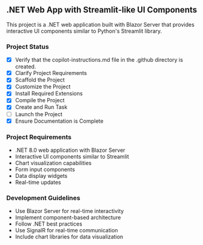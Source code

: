 <!-- Use this file to provide workspace-specific custom instructions to Copilot. For more details, visit https://code.visualstudio.com/docs/copilot/copilot-customization#_use-a-githubcopilotinstructionsmd-file -->

## .NET Web App with Streamlit-like UI Components

This project is a .NET web application built with Blazor Server that provides interactive UI components similar to Python's Streamlit library.

### Project Status
- [x] Verify that the copilot-instructions.md file in the .github directory is created.
- [x] Clarify Project Requirements  
- [x] Scaffold the Project
- [x] Customize the Project
- [x] Install Required Extensions
- [x] Compile the Project
- [x] Create and Run Task
- [ ] Launch the Project
- [x] Ensure Documentation is Complete

### Project Requirements
- .NET 8.0 web application with Blazor Server
- Interactive UI components similar to Streamlit
- Chart visualization capabilities
- Form input components
- Data display widgets
- Real-time updates

### Development Guidelines
- Use Blazor Server for real-time interactivity
- Implement component-based architecture
- Follow .NET best practices
- Use SignalR for real-time communication
- Include chart libraries for data visualization